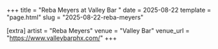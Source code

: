 +++
title = "Reba Meyers at Valley Bar "
date = 2025-08-22
template = "page.html"
slug = "2025-08-22-reba-meyers"

[extra]
artist = "Reba Meyers"
venue = "Valley Bar"
venue_url = "https://www.valleybarphx.com/"
+++
